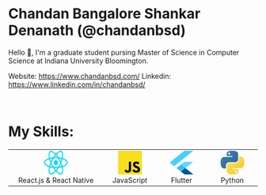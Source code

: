 <h1>Chandan Bangalore Shankar Denanath (@chandanbsd)</h1>

Hello 👋, I'm a graduate student pursing Master of Science in Computer Science at Indiana University Bloomington.

Website: https://www.chandanbsd.com/
Linkedin: https://www.linkedin.com/in/chandanbsd/

<br>

<h1>My Skills:</h1>
<table>
<tr>
<td align="center" width="200">
<img
src="./img/react.svg"
width="48"
height="48"
alt="React.js"
/>
<br />React.js & React Native
</td>

<td align="center" width="96">
<img
src="./img/js.svg"
width="48"
height="48"
alt="JavaScript"
/>
<br />JavaScript
</td>

<td align="center" width="96">
<img
src="./img/flutter-logo.svg"
width="48"
height="48"
alt="Flutter"
/>
<br />Flutter
</td>

<td align="center" width="96">
<img
src="./img/python.svg"
width="48"
height="48"
alt="Python"
/>
<br />Python
</td>
  
</tr>

</table>
